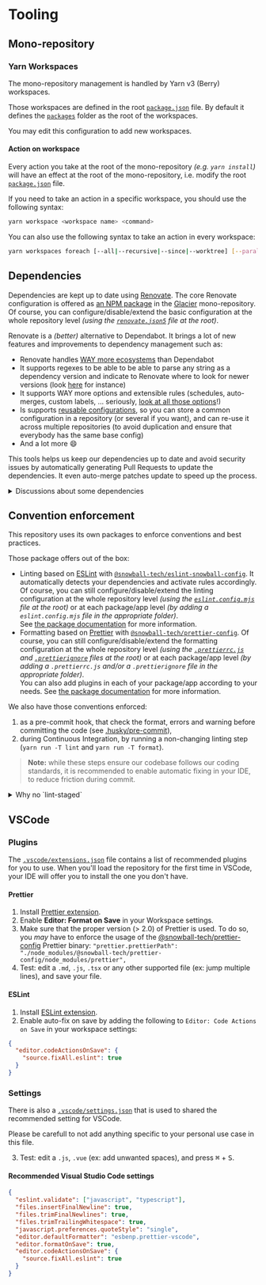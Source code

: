 # Tooling

## Mono-repository

### Yarn Workspaces

The mono-repository management is handled by Yarn v3 (Berry) workspaces.

Those workspaces are defined in the root [`package.json`](../package.json) file.
By default it defines the [`packages`](../packages) folder as the root of the
workspaces.

You may edit this configuration to add new workspaces.

#### Action on workspace

Every action you take at the root of the mono-repository _(e.g. `yarn install`)_
will have an effect at the root of the mono-repository, i.e. modify the root
[`package.json`](../package.json) file.

If you need to take an action in a specific workspace, you should use the
following syntax:

```bash
yarn workspace <workspace name> <command>
```

You can also use the following syntax to take an action in every workspace:

```bash
yarn workspaces foreach [--all|--recursive|--since|--worktree] [--parallel] [--topological|--topological-dev] <command>
```

## Dependencies

Dependencies are kept up to date using [Renovate](https://renovatebot.com/).
The core Renovate configuration is offered as
[an NPM package](https://www.npmjs.com/package/@snowball-tech/renovate-config)
in the [Glacier](https://github.com/snowball-tech/glacier) mono-repository.  
Of course, you can configure/disable/extend the basic configuration at the whole
repository level
_(using the [`renovate.json5`](../renovate.json5) file at the root)_.

Renovate is a _(better)_ alternative to Dependabot. It brings a lot of new
features and improvements to dependency management such as:

- Renovate handles
  [WAY more ecosystems](https://docs.renovatebot.com/modules/manager/#supported-manager)
  than Dependabot
- It supports regexes to be able to be able to parse any string as a dependency
  version and indicate to Renovate where to look for newer versions (look
  [here](https://github.com/mkniewallner/showcase-renovate/blob/a4b294272099536a67aa8fe5122715743262ce80/.github/workflows/ci.yml#L24)
  for instance)
- It supports WAY more options and extensible rules (schedules, auto-merges,
  custom labels, … seriously,
  [look at all those options](https://docs.renovatebot.com/configuration-options/)!)
- Is supports
  [reusable configurations](https://docs.renovatebot.com/config-presets/),
  so you can store a common configuration in a repository (or several if you
  want), and can re-use it across multiple repositories (to avoid duplication
  and ensure that everybody has the same base config)
- And a lot more :smile:

This tools helps us keep our dependencies up to date and avoid security issues
by automatically generating Pull Requests to update the dependencies. It even
auto-merge patches update to speed up the process.

<details>
  <summary>Discussions about some dependencies</summary>

This chapter serves as an annotation to `package.json` and the dependencies of
the project.

The goal is not to explain the ins and outs of every dependency, but rather to
serve as useful history and background to some of the choices made — and why we
have some of the dependencies in the project.

<details>
  <summary>About root dependencies</summary>
Some dependencies are available at the root of the mono-repository. This means
that you don't have to add them in your package/application.

But if you want to use those without having to add it in your own
package/application, you will have to run it this way:

```bash
yarn run -T < dependency-name > [...parameters]
```

The dependencies that are available at the root level are:

- `multi-semantic-release` and `semantic-release`: to release multiple packages
- `is-ci`: to check if you are in a CI environment
- `eslint`: to lint your code
- `prettier` to format your code

> Note that despite the fact that `typescript` is available at the root level,
> you **have to install it as a development dependency** in your own
> package/application.

</details>

<details>
  <summary>Lodash</summary>

Using `lodash-es` had a severe performance penalty on the Jest tests, since
`lodash-es` uses an index.js file which contains references to all of the
operators this had to be compiled for every test file. There is also the initial
performance penalty of having to transform from ESM to CJS.

The performance of `lodash-es` is significantly worse, and only becomes worse as
more tests are run.

Also, `lodash-es` is not tree-shakeable, so it will always be included in the
final bundle.

That's why the preferred way of using Lodash is by importing functions through
their dedicated export file, e.g.:

```js
import isEmpty from 'lodash/fp/isEmpty'
```

> Note that if you are using TypeScript and want to enjoying typeguards in some
> Lodash functions (like `isEmpty` or `isString`) you should consider importing
> it from the `fp` submodule as demonstrated above.

</details>
</details>

## Convention enforcement

This repository uses its own packages to enforce conventions and best practices.

Those package offers out of the box:

- Linting based on [ESLint](https://eslint.org/) with
  [`@snowball-tech/eslint-snowball-config`](https://www.npmjs.com/package/@snowball-tech/eslint-snowball-config).
  It automatically detects your dependencies and activate rules accordingly.  
  Of course, you can still configure/disable/extend the linting configuration at
  the whole repository level
  _(using the [`eslint.config.mjs`](../eslint.config.mjs) file at the root)_ or at each
  package/app level
  _(by adding a `eslint.config.mjs` file in the appropriate folder)_.  
  See
  [the package documentation](https://github.com/snowball-tech/glacier/tree/main/packages/eslint-snowball-config/README.md)
  for more information.
- Formatting based on [Prettier](https://prettier.io) with
  [`@snowball-tech/prettier-config`](https://www.npmjs.com/package/@snowball-tech/prettier-config).
  Of course, you can still configure/disable/extend the formatting configuration
  at the whole repository level
  _(using the [`.prettierrc.js`](../.prettierrc.js) and [`.prettierignore`](../.prettierignore) files at the root)_
  or at each package/app level
  _(by adding a `.prettierrc.js` and/or a `.prettierignore` file in the appropriate folder)_.  
  You can also add plugins in each of your package/app according to your needs.
  See
  [the package documentation](https://github.com/snowball-tech/glacier/tree/main/packages/prettier-config/README.md)
  for more information.

We also have those conventions enforced:

1. as a pre-commit hook, that check the format, errors and warning before
   committing the code (see [.husky/pre-commit](../.husky/pre-commit)),
2. during Continuous Integration, by running a non-changing linting step
   (`yarn run -T lint` and `yarn run -T format`).

> **Note:** while these steps ensure our codebase follows our coding standards,
> it is recommended to enable automatic fixing in your IDE, to reduce friction
> during commit.

<details>
  <summary>Why no `lint-staged`</summary>

We tried to integrate [`lint-staged`](https://github.com/okonet/lint-staged) in
the repository to automatically fix linting and formatting errors and warning as
a pre-commit hooks.

However this does not behave really nicely with mono-repository and the
dependency detection of our linter, making it skip some errors or reports some
false positive.

So instead, we really on the basic `husky` hooks to run the linter and the
formatter during pre-commit.

</details>

## VSCode

### Plugins

The [`.vscode/extensions.json`](../.vscode/extensions.json) file contains a list of
recommended plugins for you to use. When you'll load the repository for the
first time in VSCode, your IDE will offer you to install the one you don't have.

#### Prettier

1. Install
   [Prettier extension](https://marketplace.visualstudio.com/items?itemName=esbenp.prettier-vscode).
1. Enable **Editor: Format on Save** in your Workspace settings.
1. Make sure that the proper version (> 2.0) of Prettier is used.
   To do so, you _may_ have to enforce the usage of the
   [@snowball-tech/prettier-config](https://github.com/snowball-tech/glacier/packages/prettier-config)
   Prettier binary:
   `"prettier.prettierPath": "./node_modules/@snowball-tech/prettier-config/node_modules/prettier",`
1. Test: edit a `.md`, `.js`, `.tsx` or any other supported file (ex: jump
   multiple lines), and save your file.

#### ESLint

1. Install
   [ESLint extension](https://marketplace.visualstudio.com/items?itemName=dbaeumer.vscode-eslint).
2. Enable auto-fix on save by adding the following to
   `Editor: Code Actions on Save` in your workspace settings:

```json
{
  "editor.codeActionsOnSave": {
    "source.fixAll.eslint": true
  }
}
```

### Settings

There is also a [`.vscode/settings.json`](../.vscode/settings.json) that is used to
shared the recommended setting for VSCode.

Please be carefull to not add anything specific to your personal use case in
this file.

3. Test: edit a `.js`, `.vue` (ex: add unwanted spaces), and press
   <kbd>⌘</kbd> + <kbd>S</kbd>.

#### Recommended Visual Studio Code settings

```json
{
  "eslint.validate": ["javascript", "typescript"],
  "files.insertFinalNewline": true,
  "files.trimFinalNewlines": true,
  "files.trimTrailingWhitespace": true,
  "javascript.preferences.quoteStyle": "single",
  "editor.defaultFormatter": "esbenp.prettier-vscode",
  "editor.formatOnSave": true,
  "editor.codeActionsOnSave": {
    "source.fixAll.eslint": true
  }
}
```
